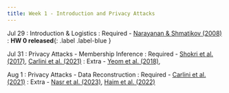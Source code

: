 ```yaml
---
title: Week 1 - Introduction and Privacy Attacks
---
```


Jul 29
: Introduction & Logistics
    :  Required - [Narayanan & Shmatikov (2008)](https://www.cs.utexas.edu/~shmat/shmat_oak08netflix.pdf)
: **HW 0 released**{: .label .label-blue }

Jul 31
: Privacy Attacks - Membership Inference
    : Required - [Shokri et al. (2017)](https://arxiv.org/pdf/1610.05820), [Carlini et al. (2021)](https://arxiv.org/pdf/2112.03570)
    : Extra - [Yeom et al. (2018)](https://arxiv.org/pdf/1709.01604), 


Aug 1
: Privacy Attacks - Data Reconstruction
  : Required - [Carlini et al. (2021)](https://arxiv.org/pdf/2012.07805)
  : Extra - [Nasr et al. (2023)](https://arxiv.org/pdf/2311.17035), [Haim et al. (2022)](https://arxiv.org/pdf/2206.07758)


